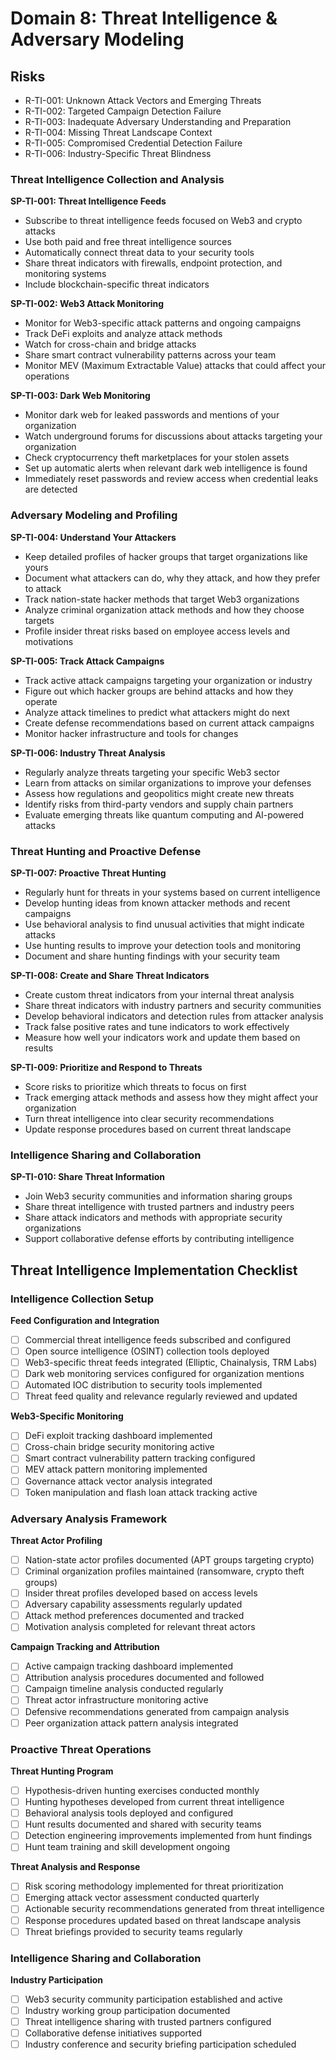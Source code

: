 # Domain 8: Threat Intelligence & Adversary Modeling

## Risks

- R-TI-001: Unknown Attack Vectors and Emerging Threats
- R-TI-002: Targeted Campaign Detection Failure
- R-TI-003: Inadequate Adversary Understanding and Preparation
- R-TI-004: Missing Threat Landscape Context
- R-TI-005: Compromised Credential Detection Failure
- R-TI-006: Industry-Specific Threat Blindness

### **Threat Intelligence Collection and Analysis**

**SP-TI-001: Threat Intelligence Feeds**
- Subscribe to threat intelligence feeds focused on Web3 and crypto attacks
- Use both paid and free threat intelligence sources
- Automatically connect threat data to your security tools
- Share threat indicators with firewalls, endpoint protection, and monitoring systems
- Include blockchain-specific threat indicators

**SP-TI-002: Web3 Attack Monitoring**
- Monitor for Web3-specific attack patterns and ongoing campaigns
- Track DeFi exploits and analyze attack methods
- Watch for cross-chain and bridge attacks
- Share smart contract vulnerability patterns across your team
- Monitor MEV (Maximum Extractable Value) attacks that could affect your operations

**SP-TI-003: Dark Web Monitoring**
- Monitor dark web for leaked passwords and mentions of your organization
- Watch underground forums for discussions about attacks targeting your organization
- Check cryptocurrency theft marketplaces for your stolen assets
- Set up automatic alerts when relevant dark web intelligence is found
- Immediately reset passwords and review access when credential leaks are detected

### **Adversary Modeling and Profiling**

**SP-TI-004: Understand Your Attackers**
- Keep detailed profiles of hacker groups that target organizations like yours
- Document what attackers can do, why they attack, and how they prefer to attack
- Track nation-state hacker methods that target Web3 organizations
- Analyze criminal organization attack methods and how they choose targets
- Profile insider threat risks based on employee access levels and motivations

**SP-TI-005: Track Attack Campaigns**
- Track active attack campaigns targeting your organization or industry
- Figure out which hacker groups are behind attacks and how they operate
- Analyze attack timelines to predict what attackers might do next
- Create defense recommendations based on current attack campaigns
- Monitor hacker infrastructure and tools for changes

**SP-TI-006: Industry Threat Analysis**
- Regularly analyze threats targeting your specific Web3 sector
- Learn from attacks on similar organizations to improve your defenses
- Assess how regulations and geopolitics might create new threats
- Identify risks from third-party vendors and supply chain partners
- Evaluate emerging threats like quantum computing and AI-powered attacks

### **Threat Hunting and Proactive Defense**

**SP-TI-007: Proactive Threat Hunting**
- Regularly hunt for threats in your systems based on current intelligence
- Develop hunting ideas from known attacker methods and recent campaigns
- Use behavioral analysis to find unusual activities that might indicate attacks
- Use hunting results to improve your detection tools and monitoring
- Document and share hunting findings with your security team

**SP-TI-008: Create and Share Threat Indicators**
- Create custom threat indicators from your internal threat analysis
- Share threat indicators with industry partners and security communities
- Develop behavioral indicators and detection rules from attacker analysis
- Track false positive rates and tune indicators to work effectively
- Measure how well your indicators work and update them based on results

**SP-TI-009: Prioritize and Respond to Threats**
- Score risks to prioritize which threats to focus on first
- Track emerging attack methods and assess how they might affect your organization
- Turn threat intelligence into clear security recommendations
- Update response procedures based on current threat landscape

### **Intelligence Sharing and Collaboration**

**SP-TI-010: Share Threat Information**
- Join Web3 security communities and information sharing groups
- Share threat intelligence with trusted partners and industry peers
- Share attack indicators and methods with appropriate security organizations
- Support collaborative defense efforts by contributing intelligence

## Threat Intelligence Implementation Checklist

### **Intelligence Collection Setup**

**Feed Configuration and Integration**
- [ ] Commercial threat intelligence feeds subscribed and configured
- [ ] Open source intelligence (OSINT) collection tools deployed
- [ ] Web3-specific threat feeds integrated (Elliptic, Chainalysis, TRM Labs)
- [ ] Dark web monitoring services configured for organization mentions
- [ ] Automated IOC distribution to security tools implemented
- [ ] Threat feed quality and relevance regularly reviewed and updated

**Web3-Specific Monitoring**
- [ ] DeFi exploit tracking dashboard implemented
- [ ] Cross-chain bridge security monitoring active
- [ ] Smart contract vulnerability pattern tracking configured
- [ ] MEV attack pattern monitoring implemented
- [ ] Governance attack vector analysis integrated
- [ ] Token manipulation and flash loan attack tracking active

### **Adversary Analysis Framework**

**Threat Actor Profiling**
- [ ] Nation-state actor profiles documented (APT groups targeting crypto)
- [ ] Criminal organization profiles maintained (ransomware, crypto theft groups)
- [ ] Insider threat profiles developed based on access levels
- [ ] Adversary capability assessments regularly updated
- [ ] Attack method preferences documented and tracked
- [ ] Motivation analysis completed for relevant threat actors

**Campaign Tracking and Attribution**
- [ ] Active campaign tracking dashboard implemented
- [ ] Attribution analysis procedures documented and followed
- [ ] Campaign timeline analysis conducted regularly
- [ ] Threat actor infrastructure monitoring active
- [ ] Defensive recommendations generated from campaign analysis
- [ ] Peer organization attack pattern analysis integrated

### **Proactive Threat Operations**

**Threat Hunting Program**
- [ ] Hypothesis-driven hunting exercises conducted monthly
- [ ] Hunting hypotheses developed from current threat intelligence
- [ ] Behavioral analysis tools deployed and configured
- [ ] Hunt results documented and shared with security teams
- [ ] Detection engineering improvements implemented from hunt findings
- [ ] Hunt team training and skill development ongoing

**Threat Analysis and Response**
- [ ] Risk scoring methodology implemented for threat prioritization
- [ ] Emerging attack vector assessment conducted quarterly
- [ ] Actionable security recommendations generated from threat intelligence
- [ ] Response procedures updated based on threat landscape analysis
- [ ] Threat briefings provided to security teams regularly

### **Intelligence Sharing and Collaboration**

**Industry Participation**
- [ ] Web3 security community participation established and active
- [ ] Industry working group participation documented
- [ ] Threat intelligence sharing with trusted partners configured
- [ ] Collaborative defense initiatives supported
- [ ] Industry conference and security briefing participation scheduled
